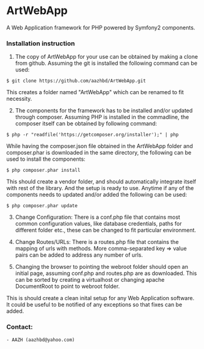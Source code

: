 # ArtWebApp
A Web Application framework for PHP powered by Symfony2 components.

### Installation instruction

1. The copy of ArtWebApp for your use can be obtained by making a clone from github. Assuming the git is installed the following command can be used:

```$ git clone https://github.com/aazhbd/ArtWebApp.git```

This creates a folder named "ArtWebApp" which can be renamed to fit necessity.

2. The components for the framework has to be installed and/or updated through composer. Assuming PHP is installed in the commadline, the composer itself can be obtained by following command:

```$ php -r "readfile('https://getcomposer.org/installer');" | php```

While having the composer.json file obtained in the ArtWebApp folder and composer.phar is downloaded in the same directory, the following can be used to install the components:

```$ php composer.phar install```

This should create a vendor folder, and should automatically integrate itself with rest of the library. And the setup is ready to use. Anytime if any of the components needs to updated and/or added the following can be used:

```$ php composer.phar update```

3. Change Configuration: There is a conf.php file that contains most common configuration values, like database credentials, paths for different folder etc., these can be changed to fit particular environment.

4. Change Routes/URLs: There is a routes.php file that contains the mapping of urls with methods. More  comma-separated key => value pairs can be added to address any number of urls.

5. Changing the browser to pointing the webroot folder should open an initial page, assuming conf.php and routes.php are as downloaded. This can be sorted by creating a virtualhost or changing apache DocumentRoot to point to webroot folder.

This is should create a clean inital setup for any Web Application software. It could be useful to be notified of any exceptions so that fixes can be added.


### Contact:
	- AAZH (aazhbd@yahoo.com)
